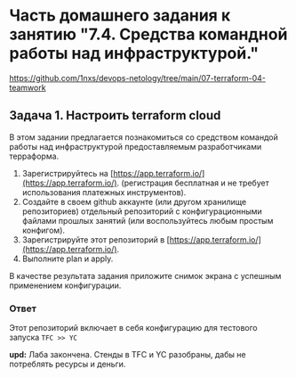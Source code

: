 # Часть домашнего задания к занятию "7.4. Средства командной работы над инфраструктурой."

https://github.com/1nxs/devops-netology/tree/main/07-terraform-04-teamwork

## Задача 1. Настроить terraform cloud

В этом задании предлагается познакомиться со средством командой работы над инфраструктурой предоставляемым
разработчиками терраформа. 

1. Зарегистрируйтесь на [https://app.terraform.io/](https://app.terraform.io/).
(регистрация бесплатная и не требует использования платежных инструментов).
1. Создайте в своем github аккаунте (или другом хранилище репозиториев) отдельный репозиторий с
 конфигурационными файлами прошлых занятий (или воспользуйтесь любым простым конфигом).
1. Зарегистрируйте этот репозиторий в [https://app.terraform.io/](https://app.terraform.io/).
1. Выполните plan и apply. 

В качестве результата задания приложите снимок экрана с успешным применением конфигурации.

### Ответ
Этот репозиторий включает в себя конфигурацию для тестового запуска `TFC >> YC`


**upd:** Лаба закончена. Стенды в TFC и YC разобраны, дабы не потреблять ресурсы и деньги.

